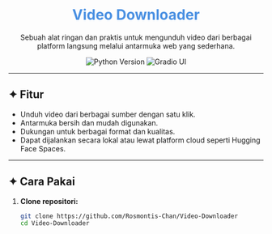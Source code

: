 <h1 align="center" style="color:#4A90E2;">
  Video Downloader
</h1>

<p align="center">
  Sebuah alat ringan dan praktis untuk mengunduh video dari berbagai platform langsung melalui antarmuka web yang sederhana.
</p>

<p align="center">
  <img src="https://img.shields.io/badge/Python-3.10+-4A90E2?style=flat-square" alt="Python Version">
  <img src="https://img.shields.io/badge/Gradio-UI-blue?style=flat-square" alt="Gradio UI">
</p>

---

## ✦ Fitur

- Unduh video dari berbagai sumber dengan satu klik.
- Antarmuka bersih dan mudah digunakan.
- Dukungan untuk berbagai format dan kualitas.
- Dapat dijalankan secara lokal atau lewat platform cloud seperti Hugging Face Spaces.

---

## ✦ Cara Pakai

1. **Clone repositori:**
   ```bash
   git clone https://github.com/Rosmontis-Chan/Video-Downloader
   cd Video-Downloader
